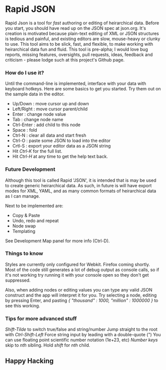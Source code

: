 # Rapid JSON

Rapid Json is a tool for _fast_ authoring or editing of heirarchical data. Before you start, you 
should have read up on the JSON spec at json.org. It's creation is motivated because plain-text 
editing of XML or JSON structures is tedious and painful, and existing editors are slow, mouse-heavy 
or clunky to use. This tool aims to be slick, fast, and flexible, to make working with heirarchical 
data fun and fluid. This tool is pre-alpha; I would love bug reports, missing features, oversights,
pull requests, ideas, feedback and criticism - please lodge such at this project's Github page.

### How do I use it?

Until the command-line is implemented, interface with your data with keyboard hotkeys. 
Here are some basics to get you started. Try them out on the sample data in the editor.  

* Up/Down    : move cursor up and down
* Left/Right : move cursor parent/child
* Enter	     : change node value
* Tab	     : change node name
* Ctrl-Enter : add child to this node
* Space      : fold
* Ctrl-N     : clear all data and start fresh
* Ctrl-O     : paste some JSON to load into the editor
* Crtl-S     : export your editor data as a JSON string
* Hit _Ctrl-K_ for the full list.
* Hit _Ctrl-H_ at any time to get the help text back.

### Future Development

Although this tool is called Rapid 'JSON', it is intended that is may be used to create generic 
heirarchical data. As such, in future is will have export modes for XML, YAML, and as many common 
formats of heirarchical data as I can manage.

Next to be implemented are:

* Copy &amp; Paste
* Undo, redo and repeat
* Node swap
* Templating
	
See Development Map panel for more info (Ctrl-D).

### Things to know

Styles are currently only configured for Webkit. Firefox coming shortly. 
Most of the code still generates a lot of debug output as console calls, 
so if it's not working try running it with your console open so they don't
get suppressed.
					
Also, when adding nodes or editing values you can type any valid JSON construct 
and the app will interpret it for you. Try selecting a node, editing by pressing 
Enter, and pasting _{ "thousand" : 1000, "million" : 1000000 }_ to see this working.

### Tips for more advanced stuff

_Shift-Tilde_ to switch true/false and string/number
Jump straight to the root with _Ctrl-Shift-Left_
Force string input by leading with a double-quote (")
You can use floating point scientific number notation (1e+23, etc)
_Number keys_ skip to _nth_ sibling. Hold *shift* for _nth_ child.
					
						
## Happy Hacking
